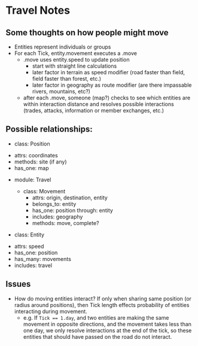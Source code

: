 # Travel Notes
## Some thoughts on how people might move 

* Entities represent individuals or groups
* For each Tick, entity.movement executes a .move
  - .move uses entity.speed to update position
    - start with straight line calculations
    - later factor in terrain as speed modifier (road faster than field, field faster than forest, etc.)
    - later factor in geography as route modifier (are there impassable rivers, mountains, etc?)
  - after each .move, someone (map?) checks to see which entities are within interaction distance and resolves possible interactions (trades, attacks, information or member exchanges, etc.)

## Possible relationships:
* class: Position
 - attrs: coordinates
 - methods: site (if any)
 - has_one: map

* module: Travel
  * class: Movement
    - attrs: origin, destination, entity
    - belongs_to: entity
    - has_one: position through: entity
    - includes: geography
    - methods: move, complete?

* class: Entity
 - attrs: speed
 - has_one: position
 - has_many: movements
 - includes: travel

## Issues
* How do moving entities interact? If only when sharing same position (or radius around positions), then Tick length effects probability of entities interacting during movement. 
  - e.g. If `Tick == 1.day`, and two entities are making the same movement in opposite directions, and the movement takes less than one day, we only resolve interactions at the end of the tick, so these entities that should have passed on the road do not interact.  


